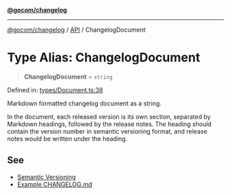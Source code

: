 [**@gocom/changelog**](../README.md)

***

[@gocom/changelog](../README.md) / [API](../Public/API.md) / ChangelogDocument

# Type Alias: ChangelogDocument

> **ChangelogDocument** = `string`

Defined in: [types/Document.ts:38](https://github.com/gocom/changelog/blob/d427b90e897d313546949939f234807dde0c823c/src/types/Document.ts#L38)

Markdown formatted changelog document as a string.

In the document, each released version is its own section, separated by Markdown headings, followed by the release
notes. The heading should contain the version number in semantic versioning format, and release notes would be
written under the heading.

## See

 - [Semantic Versioning](https://semver.org/)
 - [Example CHANGELOG.md](https://github.com/gocom/changelog/blob/main/CHANGELOG.md?plain=1)
